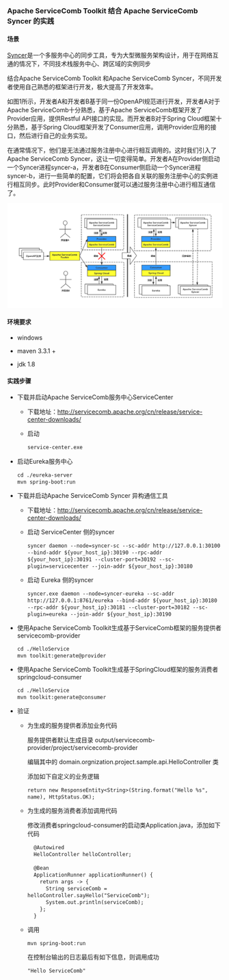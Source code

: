 ### Apache ServiceComb Toolkit 结合 Apache ServiceComb Syncer 的实践



#### 场景

[Syncer](https://github.com/apache/servicecomb-service-center/tree/master/syncer)是一个多服务中心的同步工具，专为大型微服务架构设计，用于在网络互通的情况下，不同技术栈服务中心、跨区域的实例同步

结合Apache ServiceComb Toolkit 和Apache ServiceComb Syncer，不同开发者使用自己熟悉的框架进行开发，极大提高了开发效率。

如图1所示，开发者A和开发者B基于同一份OpenAPI规范进行开发，开发者A对于Apache ServiceComb十分熟悉，基于Apache ServiceComb框架开发了Provider应用，提供Restful API接口的实现。而开发者B对于Spring Cloud框架十分熟悉，基于Spring Cloud框架开发了Consumer应用，调用Provider应用的接口，然后进行自己的业务实现。

在通常情况下，他们是无法通过服务注册中心进行相互调用的。这时我们引入了Apache ServiceComb Syncer，这让一切变得简单。开发者A在Provider侧启动一个Syncer进程syncer-a，开发者B在Consumer侧启动一个Syncer进程syncer-b，进行一些简单的配置，它们将会把各自关联的服务注册中心的实例进行相互同步。此时Provider和Consumer就可以通过服务注册中心进行相互通信了。

![toolkit-syncer](https://github.com/kakulisen/picture_repo/blob/master/pratice/toolkit-syncer.png?raw=true)

#### 环境要求
* windows

* maven 3.3.1 +

* jdk 1.8



#### 实践步骤

* 下载并启动Apache ServiceComb服务中心ServiceCenter

  * 下载地址：http://servicecomb.apache.org/cn/release/service-center-downloads/

  * 启动

    ```cmd
    service-center.exe
    ```

* 启动Eureka服务中心

  ```
  cd ./eureka-server
  mvn spring-boot:run
  ```

* 下载并启动Apache ServiceComb Syncer 异构通信工具

  * 下载地址：http://servicecomb.apache.org/cn/release/service-center-downloads/

  * 启动 ServiceCenter 侧的syncer

    ```
    syncer daemon --node=syncer-sc --sc-addr http://127.0.0.1:30100 --bind-addr ${your_host_ip}:30190 --rpc-addr ${your_host_ip}:30191 --cluster-port=30192 --sc-plugin=servicecenter --join-addr ${your_host_ip}:30180
    ```

  * 启动 Eureka 侧的syncer

    ```
    syncer.exe daemon --node=syncer-eureka --sc-addr http://127.0.0.1:8761/eureka --bind-addr ${your_host_ip}:30180 --rpc-addr ${your_host_ip}:30181 --cluster-port=30182 --sc-plugin=eureka --join-addr ${your_host_ip}:30190
    ```

    

* 使用Apache ServiceComb Toolkit生成基于ServiceComb框架的服务提供者servicecomb-provider

  ```
  cd ./HelloService
  mvn toolkit:generate@provider
  ```

  

* 使用Apache ServiceComb Toolkit生成基于SpringCloud框架的服务消费者springcloud-consumer

  ```
  cd ./HelloService
  mvn toolkit:generate@consumer
  ```

  

* 验证

  * 为生成的服务提供者添加业务代码

    服务提供者默认生成目录 output/servicecomb-provider/project/servicecomb-provider

    编辑其中的 domain.orgnization.project.sample.api.HelloController 类

    添加如下自定义的业务逻辑

    ```
    return new ResponseEntity<String>(String.format("Hello %s", name), HttpStatus.OK);
    ```

  * 为生成的服务消费者添加调用代码

    修改消费者springcloud-consumer的启动类Application.java，添加如下代码

    ```
      @Autowired
      HelloController helloController;
    
      @Bean
      ApplicationRunner applicationRunner() {
        return args -> {
          String serviceComb = helloController.sayHello("ServiceComb");
          System.out.println(serviceComb);
        };
      }
    ```

  * 调用

    ```
    mvn spring-boot:run
    ```

    在控制台输出的日志最后有如下信息，则调用成功

    ```
    "Hello ServiceComb"
    ```